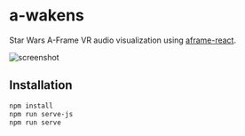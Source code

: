 # a-wakens

Star Wars A-Frame VR audio visualization using [aframe-react](https://github.com/ngokevin/aframe-react).

![screenshot](https://cloud.githubusercontent.com/assets/674727/11915651/091d5668-a665-11e5-9c8c-0d71697d7e6e.png)

## Installation

```bash
npm install
npm run serve-js
npm run serve
```
